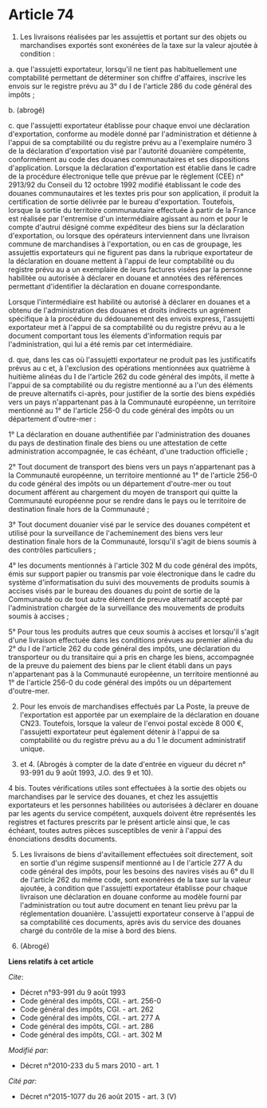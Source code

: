 # Article 74

1. Les livraisons réalisées par les assujettis et portant sur des objets ou marchandises exportés sont exonérées de la taxe
sur la valeur ajoutée à condition :

a. que l'assujetti exportateur, lorsqu'il ne tient pas habituellement une comptabilité permettant de déterminer son chiffre
d'affaires, inscrive les envois sur le registre prévu au 3° du I de l'article 286 du code général des impôts ;

b. (abrogé)

c. que l'assujetti exportateur établisse pour chaque envoi une déclaration d'exportation, conforme au modèle donné par
l'administration et détienne à l'appui de sa comptabilité ou du registre prévu au a l'exemplaire numéro 3 de la déclaration
d'exportation visé par l'autorité douanière compétente, conformément au code des douanes communautaires et ses dispositions
d'application. Lorsque la déclaration d'exportation est établie dans le cadre de la procédure électronique telle que prévue
par le règlement (CEE) n° 2913/92 du Conseil du 12 octobre 1992 modifié établissant le code des douanes communautaires et les
textes pris pour son application, il produit la certification de sortie délivrée par le bureau d'exportation. Toutefois,
lorsque la sortie du territoire communautaire effectuée à partir de la France est réalisée par l'entremise d'un intermédiaire
agissant au nom et pour le compte d'autrui désigné comme expéditeur des biens sur la déclaration d'exportation, ou lorsque
des opérateurs interviennent dans une livraison commune de marchandises à l'exportation, ou en cas de groupage, les
assujettis exportateurs qui ne figurent pas dans la rubrique exportateur de la déclaration en douane mettent à l'appui de
leur comptabilité ou du registre prévu au a un exemplaire de leurs factures visées par la personne habilitée ou autorisée à
déclarer en douane et annotées des références permettant d'identifier la déclaration en douane correspondante.

Lorsque l'intermédiaire est habilité ou autorisé à déclarer en douanes et a obtenu de l'administration des douanes et droits
indirects un agrément spécifique à la procédure du dédouanement des envois express, l'assujetti exportateur met à l'appui de
sa comptabilité ou du registre prévu au a le document comportant tous les élements d'information requis par l'administration,
qui lui a été remis par cet intermédiaire.

d. que, dans les cas où l'assujetti exportateur ne produit pas les justificatifs prévus au c et, à l'exclusion des opérations
mentionnées aux quatrième à huitième alinéas du I de l'article 262 du code général des impôts, il mette à l'appui de sa
comptabilité ou du registre mentionné au a l'un des éléments de preuve alternatifs ci-après, pour justifier de la sortie des
biens expédiés vers un pays n'appartenant pas à la Communauté européenne, un territoire mentionné au 1° de l'article 256-0 du
code général des impôts ou un département d'outre-mer :

1° La déclaration en douane authentifiée par l'administration des douanes du pays de destination finale des biens ou une
attestation de cette administration accompagnée, le cas échéant, d'une traduction officielle ;

2° Tout document de transport des biens vers un pays n'appartenant pas à la Communauté européenne, un territoire mentionné au
1° de l'article 256-0 du code général des impôts ou un département d'outre-mer ou tout document afférent au chargement du
moyen de transport qui quitte la Communauté européenne pour se rendre dans le pays ou le territoire de destination finale
hors de la Communauté ;

3° Tout document douanier visé par le service des douanes compétent et utilisé pour la surveillance de l'acheminement des
biens vers leur destination finale hors de la Communauté, lorsqu'il s'agit de biens soumis à des contrôles particuliers ;

4° les documents mentionnés à l'article 302 M du code général des impôts, émis sur support papier ou transmis par voie
électronique dans le cadre du système d'informatisation du suivi des mouvements de produits soumis à accises visés par le
bureau des douanes du point de sortie de la Communauté ou de tout autre élément de preuve alternatif accepté par
l'administration chargée de la surveillance des mouvements de produits soumis à accises ;

5° Pour tous les produits autres que ceux soumis à accises et lorsqu'il s'agit d'une livraison effectuée dans les conditions
prévues au premier alinéa du 2° du I de l'article 262 du code général des impôts, une déclaration du transporteur ou du
transitaire qui a pris en charge les biens, accompagnée de la preuve du paiement des biens par le client établi dans un pays
n'appartenant pas à la Communauté européenne, un territoire mentionné au 1° de l'article 256-0 du code général des impôts ou
un département d'outre-mer.

2. Pour les envois de marchandises effectués par La Poste, la preuve de l'exportation est apportée par un exemplaire de la
déclaration en douane CN23. Toutefois, lorsque la valeur de l'envoi postal excède 8 000 €, l'assujetti exportateur peut
également détenir à l'appui de sa comptabilité ou du registre prévu au a du 1 le document administratif unique.

3. et 4. (Abrogés à compter de la date d'entrée en vigueur du décret n° 93-991 du 9 août 1993, J.O. des 9 et 10).

4 bis. Toutes vérifications utiles sont effectuées à la sortie des objets ou marchandises par le service des douanes, et chez
les assujettis exportateurs et les personnes habilitées ou autorisées à déclarer en douane par les agents du service
compétent, auxquels doivent être représentés les registres et factures prescrits par le présent article ainsi que, le cas
échéant, toutes autres pièces susceptibles de venir à l'appui des énonciations desdits documents.

5. Les livraisons de biens d'avitaillement effectuées soit directement, soit en sortie d'un régime suspensif mentionné au I
de l'article 277 A du code général des impôts, pour les besoins des navires visés au 6° du II de l'article 262 du même code,
sont exonérées de la taxe sur la valeur ajoutée, à condition que l'assujetti exportateur établisse pour chaque livraison une
déclaration en douane conforme au modèle fourni par l'administration ou tout autre document en tenant lieu prévu par la
réglementation douanière. L'assujetti exportateur conserve à l'appui de sa comptabilité ces documents, après avis du service
des douanes chargé du contrôle de la mise à bord des biens.

6. (Abrogé)

**Liens relatifs à cet article**

_Cite_:

  - Décret n°93-991 du 9 août 1993
  - Code général des impôts, CGI. - art. 256-0
  - Code général des impôts, CGI. - art. 262
  - Code général des impôts, CGI. - art. 277 A
  - Code général des impôts, CGI. - art. 286
  - Code général des impôts, CGI. - art. 302 M

_Modifié par_:

  - Décret n°2010-233 du 5 mars 2010 - art. 1

_Cité par_:

  - Décret n°2015-1077 du 26 août 2015 - art. 3 (V)
